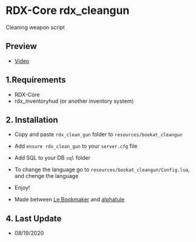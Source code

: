# RDX-Core rdx_cleangun
Cleaning weapon script

## Preview
- [Video](https://streamable.com/px5abv)

## 1.Requirements
- RDX-Core
- rdx_inventoryhud (or another inventory system)

## 2. Installation
- Copy and paste ```rdx_clean_gun``` folder to ```resources/bookat_cleangun```
- Add ```ensure rdx_clean_gun``` to your ```server.cfg``` file
- Add SQL to your DB ```sql``` folder
- To change the language go to ```resources/bookat_cleangun/Config.lua```, and chenge the language 
- Enjoy!


- Made between [Le Bookmaker](https://github.com/LeBookmaker) and [alphatule](https://github.com/alphatule)

## 4. Last Update
- 08/19/2020
